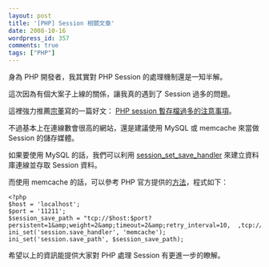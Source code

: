 ```yaml
---
layout: post
title: '[PHP] Session 相關文章'
date: 2008-10-16
wordpress_id: 357
comments: true
tags: ["PHP"]
---
```


身為 PHP 開發者，我其實對 PHP Session 的處理機制還是一知半解。

這次因為有個大案子上線的關係，讓我真的遇到了 Session 過多的問題。

這裡強力推薦[宗董](http://plog.longwin.com.tw)寫的一篇好文： [PHP session 暫存檔過多的注意事項](http://plog.longwin.com.tw/my_note-unix/2008/10/16/php-too-more-session-file-set-2008)。

不過基本上在連線數會很高的網站，還是建議使用 MySQL 或 memcache 來當做 Session 的儲存媒體。

<!--more-->

如果要使用 MySQL 的話，我們可以利用 [session_set_save_handler](http://www.php.net/manual/en/function.session-set-save-handler.php) 來建立資料庫連線並存取 Session 資料。

而使用 memcache 的話，可以參考 PHP 官方提供的[方法](http://www.php.net/manual/en/memcache.examples.php)，程式如下： 

```
<?php
$host = 'localhost';
$port = '11211';
$session_save_path = "tcp://$host:$port?persistent=1&amp;weight=2&amp;timeout=2&amp;retry_interval=10,  ,tcp://$host:$port  ";
ini_set('session.save_handler', 'memcache');
ini_set('session.save_path', $session_save_path);

```

希望以上的資訊能提供大家對 PHP 處理 Session 有更進一步的瞭解。 
